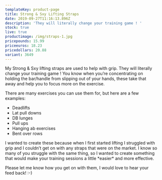 ```yaml
---
templateKey: product-page
title: Strong & Sxy Lifting Straps
date: 2019-09-27T11:16:13.896Z
description: 'They will literally change your training game ! '
stock: true
live: true
productimage: /img/straps-1.jpg
pricepounds: 15.99
priceeuros: 18.23
pricedollars: 20.88
variant: 3649
---
```

My Strong & Sxy lifting straps are used to help with grip. They will literally change your training game ! You know when you’re concentrating on holding the bar/handle from slipping out of your hands, these take that away and help you to focus more on the exercise.

There are many exercises you can use them for, but here are a few examples:

* Deadlifts
* Lat pull downs
* DB lunges
* Pull ups
* Hanging ab exercises
* Bent over rows

I wanted to create these because when I first started lifting I struggled with grip and I couldn’t get on with any straps that were on the market. I know so many of you struggle with the same thing, so I wanted to create something that would make your training sessions a little \*easier\* and more effective.

Please let me know how you get on with them, I would love to hear your feed back! :-)
